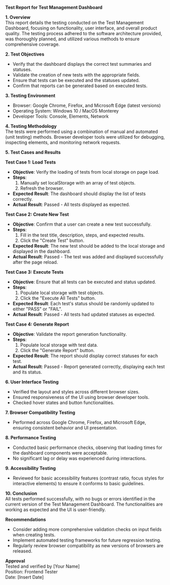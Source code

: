 **Test Report for Test Management Dashboard**

**1. Overview**  
This report details the testing conducted on the Test Management Dashboard, focusing on functionality, user interface, and overall product quality. The testing process adhered to the software architecture provided, was thoroughly planned, and utilized various methods to ensure comprehensive coverage.

**2. Test Objectives**  
- Verify that the dashboard displays the correct test summaries and statuses.
- Validate the creation of new tests with the appropriate fields.
- Ensure that tests can be executed and the statuses updated.
- Confirm that reports can be generated based on executed tests.

**3. Testing Environment**  
- Browser: Google Chrome, Firefox, and Microsoft Edge (latest versions)
- Operating System: Windows 10 / MacOS Monterey
- Developer Tools: Console, Elements, Network

**4. Testing Methodology**  
The tests were performed using a combination of manual and automated (unit testing) methods. Browser developer tools were utilized for debugging, inspecting elements, and monitoring network requests.

**5. Test Cases and Results**  

**Test Case 1: Load Tests**  
- **Objective**: Verify the loading of tests from local storage on page load.  
- **Steps**:
    1. Manually set localStorage with an array of test objects.
    2. Refresh the browser.
- **Expected Result**: The dashboard should display the list of tests correctly.  
- **Actual Result**: Passed - All tests displayed as expected.

**Test Case 2: Create New Test**  
- **Objective**: Confirm that a user can create a new test successfully.  
- **Steps**:
    1. Fill in the test title, description, steps, and expected results.
    2. Click the "Create Test" button.
- **Expected Result**: The new test should be added to the local storage and displayed in the dashboard.  
- **Actual Result**: Passed - The test was added and displayed successfully after the page reload.

**Test Case 3: Execute Tests**  
- **Objective**: Ensure that all tests can be executed and status updated.  
- **Steps**:
    1. Populate local storage with test objects.
    2. Click the "Execute All Tests" button.
- **Expected Result**: Each test's status should be randomly updated to either "PASS" or "FAIL".  
- **Actual Result**: Passed - All tests had updated statuses as expected.

**Test Case 4: Generate Report**  
- **Objective**: Validate the report generation functionality.  
- **Steps**:
    1. Populate local storage with test data.
    2. Click the "Generate Report" button.
- **Expected Result**: The report should display correct statuses for each test.  
- **Actual Result**: Passed - Report generated correctly, displaying each test and its status.

**6. User Interface Testing**  
- Verified the layout and styles across different browser sizes.
- Ensured responsiveness of the UI using browser developer tools.
- Checked hover states and button functionalities.

**7. Browser Compatibility Testing**  
- Performed across Google Chrome, Firefox, and Microsoft Edge, ensuring consistent behavior and UI presentation.

**8. Performance Testing**  
- Conducted basic performance checks, observing that loading times for the dashboard components were acceptable.
- No significant lag or delay was experienced during interactions.

**9. Accessibility Testing**  
- Reviewed for basic accessibility features (contrast ratio, focus styles for interactive elements) to ensure it conforms to basic guidelines.

**10. Conclusion**  
All tests performed successfully, with no bugs or errors identified in the current version of the Test Management Dashboard. The functionalities are working as expected and the UI is user-friendly.

**Recommendations**  
- Consider adding more comprehensive validation checks on input fields when creating tests.
- Implement automated testing frameworks for future regression testing.
- Regularly review browser compatibility as new versions of browsers are released.

**Approval**  
Tested and verified by [Your Name]  
Position: Frontend Tester  
Date: [Insert Date]